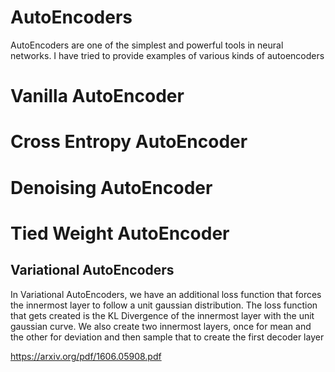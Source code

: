 # AutoEncoders

AutoEncoders are one of the simplest and powerful tools in neural networks. I have tried to provide examples of various kinds of autoencoders

# Vanilla AutoEncoder

# Cross Entropy AutoEncoder

# Denoising AutoEncoder

# Tied Weight AutoEncoder

## Variational AutoEncoders
In Variational AutoEncoders, we have an additional loss function that forces the innermost layer to follow a unit gaussian distribution. The loss function that gets created is the KL Divergence of the innermost layer with the unit gaussian curve. We also create two innermost layers, once for mean and the other for deviation and then sample that to create the first decoder layer

https://arxiv.org/pdf/1606.05908.pdf
